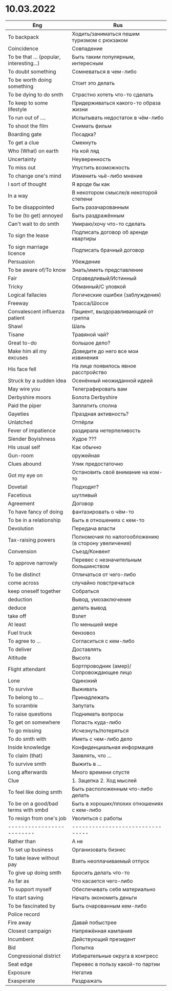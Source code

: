 # 10.03.2022
| Eng | Rus |
| --- | --- |
To backpack | Ходить/заниматься пешим туризмом с рюкзаком
Coincidence | Совпадение
To be that ... (popular, interesting...) | Быть таким популярным, интересным
To doubt something | Сомневаться в чем-либо
To be worth doing something | Стоит это делать
To be dying to do smth | Страстно хотеть что-то сделать
To keep to some lifestyle | Придерживаться какого-то образа жизни
To run out of .... | Испытывать недостаток в чём-либо
To shoot the film | Снимать фильм
Boarding gate | Посадка?
To get a clue | Смекнуть
Who (What) on earth | На кой ляд
Uncertainty | Неуверенность
To miss out | Упустить возможность
To change one's mind | Изменить чьё-либо мнение
I sort of thought | Я вроде бы как
In a way | В некотором смысле/в некоторой степени
To be disappointed | Быть разачарованным
To be (to get) annoyed | Быть раздражённым
Can't wait to do smth | Умираю/хочу что-то сделать
To sign the lease | Подписать договор об аренде квартиры
To sign marriage licence | Подписать брачный договор
Persuasion | Убеждение
To be aware of/To know | Знать/иметь представление
Fair | Справедливый/Истинный
Tricky | Обманный/С уловкой
Logical fallacies | Логические ошибки (заблуждения)
Freeway | Трасса/Шоссе
Convalescent influenza patient | Пациент, выздоравливающий от гриппа
Shawl | Шаль
Tisane | Травяной чай?
Great to-do | большое дело?
Make him all my excuses | Доведите до него все мои извинения
His face fell | На лице появилось явное расстройство
Struck by a sudden idea | Осенённый неожиданной идеей
May wire you | Телеграфировать вам
Derbyshire moors | Болота Derbyshire
Paid the piper | Заплатить сполна
Gayeties | Праздная активность?
Unlatched | Отпёрли
Fever of impatience | раздирала нетерпеливость
Slender Boyishness | Худое ???
His usual self | Как обычно
Gun-room | оружейная
Clues abound | Улик предостаточно
Got my eye on | Остановить своё внимание на ком-то
Dovetail | Подходят?
Facetious | шутливый
Agreement | Договор
To have fancy of doing | фантазировать о чём-то
To be in a relationship | Быть в отношениях с кем-то
Devolution | Передача власти
Tax-raising powers | Полномочия по налогообложению (в сторону увеличения)
Convension | Съезд/Конвент
To approve narrowly | Перевес с незначительным большинством
To be distinct | Отличаться от чего-либо
come across | случайно повстречаться
keep oneself together | Собраться
deduction | Вывод, умозаключение
deduce | делать вывод
take off | Взлет
At least | По меньшей мере
Fuel truck | бензовоз
To agree to ... | Согласиться с кем-либо
To deliver | Доставлять
Altitude | Высота
Flight attendant | Бортпроводник (амер)/Сопровождающее лицо
Lone | Одинокий
To survive | Выживать
To belong to ... | Принадлежать 
To scramble | Запутать
To raise questions | Поднимать вопросы
To get on somewhere | Попасть куда-либо
To go missing | Исчезнуть/потеряться
To do smth with | Иметь с чем-либо дело
Inside knowledge | Конфиденциальная информация
To claim (that) | Заявлять, что ...
To survive smth | Выжить в ...
Long afterwards | Много времени спустя
Clue | 1. Зацепка 2. Ход мыслей
To feel like doing smth | Быть расположенным что-либо делать
To be on a good/bad terms with smbd | Быть в хороших/плохих отношениях с кем-либо
| To resign from one's job  | Уволиться с работы               |
| ------------------------- | -------------------------------- |
| Rather than               | А не                             |
| To set up business        | Организовать бизнес              |
| To take leave without pay | Взять неоплачиваемый отпуск      |
| To give up doing smth     | Бросить делать что-то            |
| As far as                 | Что касается чего-либо           |
| To support myself         | Обеспечивать себя материально    |
| To start saving           | Начать экономить деньги          |
| To be fascinated by       | Быть очарованным кем-либо        |
| Police record             |                                  |
| Fire away                 | Давай побыстрее                  |
| Closest campaign          | Напряжённая кампания             |
| Incumbent                 | Действующий президент            |
| Bid                       | Попытка                          |
| Congressional district    | Избирательные округа в конгресс  |
| Seat edge                 | Перевес в пользу какой-то партии |
| Exposure                  | Негатив                          |
| Exasperate                | Раздражать                                 |
